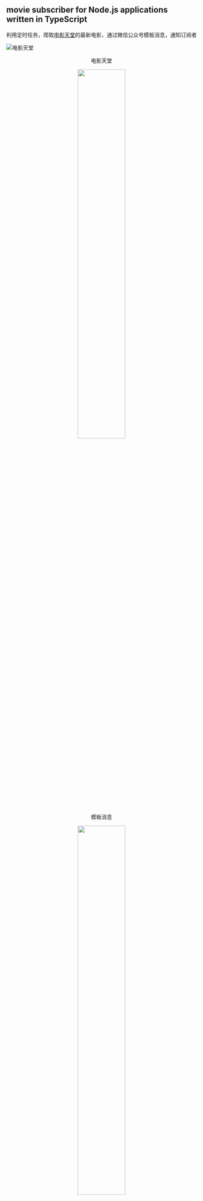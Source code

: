 ## movie subscriber for Node.js applications written in TypeScript

利用定时任务，爬取[电影天堂](http://dytt8.net)的最新电影，通过微信公众号模板消息，通知订阅者

![电影天堂](https://img-1253403808.cos.ap-chengdu.myqcloud.com/blog/dytt8.png?id=11)
<p align="center">电影天堂</p>

<p align="center">
  <img src="https://img-1253403808.cos.ap-chengdu.myqcloud.com/blog/movie-news.png" width="50%" height="50%">
</p>
<p align="center">模板消息</p>

<p align="center">
  <img src="https://img-1253403808.cos.ap-chengdu.myqcloud.com/blog/movie-news-detail.png" width="50%" height="50%">
</p>

<p align="center">电影详情</p>
